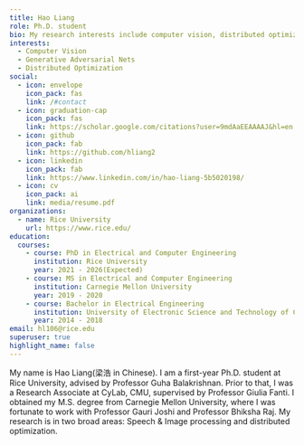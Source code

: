 ```yaml
---
title: Hao Liang
role: Ph.D. student
bio: My research interests include computer vision, distributed optimization.
interests:
  - Computer Vision
  - Generative Adversarial Nets
  - Distributed Optimization
social:
  - icon: envelope
    icon_pack: fas
    link: /#contact
  - icon: graduation-cap
    icon_pack: fas
    link: https://scholar.google.com/citations?user=9mdAaEEAAAAJ&hl=en
  - icon: github
    icon_pack: fab
    link: https://github.com/hliang2
  - icon: linkedin
    icon_pack: fab
    link: https://www.linkedin.com/in/hao-liang-5b5020198/
  - icon: cv
    icon_pack: ai
    link: media/resume.pdf
organizations:
  - name: Rice University
    url: https://www.rice.edu/
education:
  courses:
    - course: PhD in Electrical and Computer Engineering
      institution: Rice University
      year: 2021 - 2026(Expected)
    - course: MS in Electrical and Computer Engineering
      institution: Carnegie Mellon University
      year: 2019 - 2020
    - course: Bachelor in Electrical Engineering
      institution: University of Electronic Science and Technology of China
      year: 2014 - 2018
email: hl106@rice.edu
superuser: true
highlight_name: false
---
```

My name is Hao Liang(梁浩 in Chinese). I am a first-year Ph.D. student at Rice University, advised by Professor Guha Balakrishnan. Prior to that, I was a Research Associate at CyLab, CMU, supervised by Professor Giulia Fanti. I obtained my M.S. degree from Carnegie Mellon University, where I was fortunate to work with Professor Gauri Joshi and Professor Bhiksha Raj.  My research is in two broad areas: Speech & Image processing and distributed optimization.